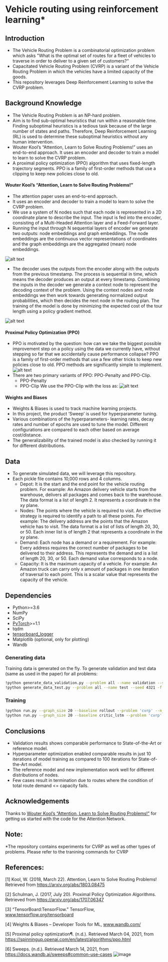 # Vehicle routing using reinforcement learning*

## Introduction
* The Vehicle Routing Problem is a combinatorial optimization problem which asks "What is the optimal set of routes for a fleet of vehicles to traverse in order to deliver to a given set of customers?“
* Capacitated Vehicle Routing Problem (CVRP) is a variant of the Vehicle Routing Problem in which the vehicles have a limited capacity of the goods.
* This repository leverages Deep Reinforcement Learning to solve the CVRP problem. 


## Background Knowledge
* The Vehicle Routing Problem is an NP-hard problem.
* Aim is to find sub-optimal heuristics that run within a reasonable time. 
Finding suboptimal heuristics is a tedious task because of the large number of states and paths. Therefore, Deep Reinforcement Learning (RL) is used to determine these suboptimal heuristics without any human intervention.
* Wouter Kool’s “Attention, Learn to Solve Routing Problems!”  uses an end-to-end approach. It uses an encoder and decoder to train a model to learn to solve the CVRP problem.
* A proximal policy optimization (PPO) algorithm that uses fixed-length trajectory segments. PPO is a family of first-order methods that use a clipping to keep new policies close to old.

####   Wouter Kool’s “Attention, Learn to Solve Routing Problems!”
* The attention paper uses an end-to-end approach. 
* It uses an encoder and decoder to train a model to learn to solve the CVRP problem. 
* We use a system of N nodes such that each node is represented in a 2D coordinate plane to describe the input. The input is fed into the encoder, consisting of a Multi-Headed Attention layer and a Feed-Forward layer.
* Running the input through N sequential layers of encoder we generate two outputs: node embeddings and graph embeddings. The node embeddings are the continuous vector representations of coordinates and the graph embeddings are the aggregated (mean) node embeddings.

![alt text](https://github.com/theresearchai/vehicle_routing_rl_2/blob/main/images/encoder.png)
* The decoder uses the outputs from the encoder along with the outputs from the previous timestamp. The process is sequential in time, which means the decoder produces an output at every timestamp. Combining the inputs in the decoder we generate a context node to represent the decoding context of the problem. Using the context nodes and node embeddings we then work towards generating normalized output probabilities, which then decides the next node in the routing plan. The training of the model is done by minimizing the expected cost of the tour length using a policy gradient method.

![alt text](https://github.com/theresearchai/vehicle_routing_rl_2/blob/main/images/decoder.png)


#### Proximal Policy Optimization (PPO)
* PPO is motivated by the question: how can we take the biggest possible improvement step on a policy using the data we currently have, without stepping so far that we accidentally cause performance collapse? PPO is a family of first-order methods that use a few other tricks to keep new policies close to old. PPO methods are significantly simple to implement.
![alt text](https://github.com/theresearchai/vehicle_routing_rl_2/blob/main/images/ppo.PNG)
* There are two primary variants of PPO: PPO-Penalty and PPO-Clip.
    * PPO-Penalty
    * PPO-Clip
We use the PPO-Clip with the loss as:
![alt text](https://github.com/theresearchai/vehicle_routing_rl_2/blob/main/images/ppo%20loss.png)

#### Weights and Biases
* Weights & Biases is used to track machine learning projects.
* In this project, the product ‘Sweep’ is used for hyperparameter tuning.
* Various combinations of the hyperparameters- learning rates, decay rates and number of epochs are used to tune the model. Different configurations are compared to each other based on average cost/distance.
* The generalizability of the trained model is also checked by running it for different distributions.



## Data
* To generate simulated data, we will leverage this repository.
* Each pickle file contains 10,000 rows and 4 columns.
    * Depot: It is the start and the end point for the vehicle routing problem. For example: An Amazon delivery vehicle starts from the warehouse, delivers all packages and comes back to the warehouse. The data format is a list of length 2. It represents a coordinate in the xy plane.
    * Nodes: The points where the vehicle is required to visit. An effective strategy is required to identify a path to all these points. For example: The delivery address are the points that the Amazon vehicle has to visit. The data format is a list of lists of length 20, 30, or 50. Each inner list is of length 2 that represents a coordinate in the xy plane.
    * Demand: Each node has a demand or a requirement. For example: Every address requires the correct number of packages to be delivered to their address. This represents the demand and is a list of length 20, 30, or 50. Each demand value corresponds to a node.
    * Capacity: It is the maximum capacity of a vehicle. For example: An Amazon truck can carry only x amount of packages in one iteration of traversal to each point. This is a scalar value that represents the capacity of the vehicle.

## Dependencies

* Python>=3.6
* NumPy
* SciPy
* [PyTorch](http://pytorch.org/)>=1.1
* tqdm
* [tensorboard_logger](https://github.com/TeamHG-Memex/tensorboard_logger)
* Matplotlib (optional, only for plotting)
* Wandb

### Generating data

Training data is generated on the fly. To generate validation and test data (same as used in the paper) for all problems:
```bash
!python generate_data_validation.py --problem all --name validation --seed 4321 -f
!python generate_data_test.py --problem all --name test --seed 4321 -f
```
### Training

```bash
!python run.py --graph_size 20 --baseline rollout --problem 'cvrp' --n_epoch 10 --epoch_size 1280000 #for PPO reinforce
!python run.py --graph_size 20 --baseline critic_lstm --problem 'cvrp' --n_epoch 10 --epoch_size 1280000 # for PPO LSTM
```

## Conclusions
* Validation results shows comparable performance to State-of-the-Art or reference model.
* Hyperparameter optimization enabled comparable results in just 10 iterations of model training as compared to 100 iterations for State-of-the-Art model.
* The reference model and new implementation work well for different distributions of nodes.
* Few cases result in termination due to routes where the condition of total route demand <= capacity fails.


## Acknowledgements
Thanks to [Wouter Kool’s “Attention, Learn to Solve Routing Problems!”](https://github.com/wouterkool/attention-learn-to-route) for getting us started with the code for the Attention Network.

## Note:
*The repository contains experiments for CVRP as well as other types of problems. Please refer to the tranining commands for CVRP

## References:
   [1] Kool, W. (2018, March 22). Attention, Learn to Solve Routing Problems! Retrieved from https://arxiv.org/abs/1803.08475
   
   [2] Schulman, J. (2017, July 20). Proximal Policy Optimization Algorithms. Retrieved from https://arxiv.org/abs/1707.06347
   
   [3] “TensorBoard:TensorFlow.” TensorFlow, www.tensorflow.org/tensorboard
   
   [4] Weights & Biases – Developer Tools for ML, www.wandb.com/
   
   [5] Proximal policy optimization¶. (n.d.). Retrieved March 04, 2021, from https://spinningup.openai.com/en/latest/algorithms/ppo.html
   
   [6] Sweeps. (n.d.). Retrieved March 14, 2021, from https://docs.wandb.ai/sweeps#common-use-cases
![image](https://user-images.githubusercontent.com/59860147/111056010-67d15200-8430-11eb-974d-6799b207ef5e.png)

   
   

